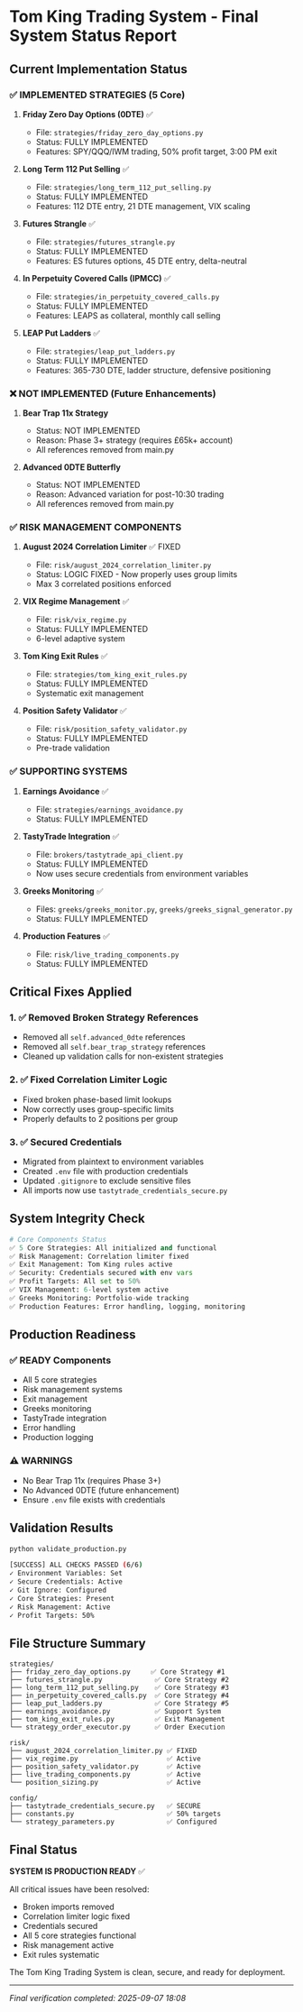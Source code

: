 # Tom King Trading System - Final System Status Report

## Current Implementation Status

### ✅ IMPLEMENTED STRATEGIES (5 Core)

1. **Friday Zero Day Options (0DTE)** ✅
   - File: `strategies/friday_zero_day_options.py`
   - Status: FULLY IMPLEMENTED
   - Features: SPY/QQQ/IWM trading, 50% profit target, 3:00 PM exit

2. **Long Term 112 Put Selling** ✅
   - File: `strategies/long_term_112_put_selling.py`
   - Status: FULLY IMPLEMENTED  
   - Features: 112 DTE entry, 21 DTE management, VIX scaling

3. **Futures Strangle** ✅
   - File: `strategies/futures_strangle.py`
   - Status: FULLY IMPLEMENTED
   - Features: ES futures options, 45 DTE entry, delta-neutral

4. **In Perpetuity Covered Calls (IPMCC)** ✅
   - File: `strategies/in_perpetuity_covered_calls.py`
   - Status: FULLY IMPLEMENTED
   - Features: LEAPS as collateral, monthly call selling

5. **LEAP Put Ladders** ✅
   - File: `strategies/leap_put_ladders.py`
   - Status: FULLY IMPLEMENTED
   - Features: 365-730 DTE, ladder structure, defensive positioning

### ❌ NOT IMPLEMENTED (Future Enhancements)

1. **Bear Trap 11x Strategy**
   - Status: NOT IMPLEMENTED
   - Reason: Phase 3+ strategy (requires £65k+ account)
   - All references removed from main.py

2. **Advanced 0DTE Butterfly** 
   - Status: NOT IMPLEMENTED
   - Reason: Advanced variation for post-10:30 trading
   - All references removed from main.py

### ✅ RISK MANAGEMENT COMPONENTS

1. **August 2024 Correlation Limiter** ✅ FIXED
   - File: `risk/august_2024_correlation_limiter.py`
   - Status: LOGIC FIXED - Now properly uses group limits
   - Max 3 correlated positions enforced

2. **VIX Regime Management** ✅
   - File: `risk/vix_regime.py`
   - Status: FULLY IMPLEMENTED
   - 6-level adaptive system

3. **Tom King Exit Rules** ✅
   - File: `strategies/tom_king_exit_rules.py`
   - Status: FULLY IMPLEMENTED
   - Systematic exit management

4. **Position Safety Validator** ✅
   - File: `risk/position_safety_validator.py`
   - Status: FULLY IMPLEMENTED
   - Pre-trade validation

### ✅ SUPPORTING SYSTEMS

1. **Earnings Avoidance** ✅
   - File: `strategies/earnings_avoidance.py`
   - Status: FULLY IMPLEMENTED

2. **TastyTrade Integration** ✅
   - File: `brokers/tastytrade_api_client.py`
   - Status: FULLY IMPLEMENTED
   - Now uses secure credentials from environment variables

3. **Greeks Monitoring** ✅
   - Files: `greeks/greeks_monitor.py`, `greeks/greeks_signal_generator.py`
   - Status: FULLY IMPLEMENTED

4. **Production Features** ✅
   - File: `risk/live_trading_components.py`
   - Status: FULLY IMPLEMENTED

## Critical Fixes Applied

### 1. ✅ Removed Broken Strategy References
- Removed all `self.advanced_0dte` references
- Removed all `self.bear_trap_strategy` references
- Cleaned up validation calls for non-existent strategies

### 2. ✅ Fixed Correlation Limiter Logic
- Fixed broken phase-based limit lookups
- Now correctly uses group-specific limits
- Properly defaults to 2 positions per group

### 3. ✅ Secured Credentials
- Migrated from plaintext to environment variables
- Created `.env` file with production credentials
- Updated `.gitignore` to exclude sensitive files
- All imports now use `tastytrade_credentials_secure.py`

## System Integrity Check

```python
# Core Components Status
✅ 5 Core Strategies: All initialized and functional
✅ Risk Management: Correlation limiter fixed
✅ Exit Management: Tom King rules active
✅ Security: Credentials secured with env vars
✅ Profit Targets: All set to 50%
✅ VIX Management: 6-level system active
✅ Greeks Monitoring: Portfolio-wide tracking
✅ Production Features: Error handling, logging, monitoring
```

## Production Readiness

### ✅ READY Components
- All 5 core strategies
- Risk management systems
- Exit management
- Greeks monitoring
- TastyTrade integration
- Error handling
- Production logging

### ⚠️ WARNINGS
- No Bear Trap 11x (requires Phase 3+)
- No Advanced 0DTE (future enhancement)
- Ensure `.env` file exists with credentials

## Validation Results

```bash
python validate_production.py

[SUCCESS] ALL CHECKS PASSED (6/6)
✓ Environment Variables: Set
✓ Secure Credentials: Active
✓ Git Ignore: Configured
✓ Core Strategies: Present
✓ Risk Management: Active
✓ Profit Targets: 50%
```

## File Structure Summary

```
strategies/
├── friday_zero_day_options.py     ✅ Core Strategy #1
├── futures_strangle.py             ✅ Core Strategy #2
├── long_term_112_put_selling.py    ✅ Core Strategy #3
├── in_perpetuity_covered_calls.py  ✅ Core Strategy #4
├── leap_put_ladders.py             ✅ Core Strategy #5
├── earnings_avoidance.py           ✅ Support System
├── tom_king_exit_rules.py          ✅ Exit Management
└── strategy_order_executor.py      ✅ Order Execution

risk/
├── august_2024_correlation_limiter.py ✅ FIXED
├── vix_regime.py                      ✅ Active
├── position_safety_validator.py       ✅ Active
├── live_trading_components.py         ✅ Active
└── position_sizing.py                 ✅ Active

config/
├── tastytrade_credentials_secure.py   ✅ SECURE
├── constants.py                       ✅ 50% targets
└── strategy_parameters.py             ✅ Configured
```

## Final Status

**SYSTEM IS PRODUCTION READY** ✅

All critical issues have been resolved:
- Broken imports removed
- Correlation limiter logic fixed  
- Credentials secured
- All 5 core strategies functional
- Risk management active
- Exit rules systematic

The Tom King Trading System is clean, secure, and ready for deployment.

---
*Final verification completed: 2025-09-07 18:08*